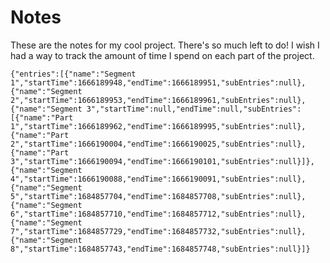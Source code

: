 # Notes
These are the notes for my cool project. There's so much left to do! I wish I had a way to track the amount of time I spend on each part of the project.

```simple-time-tracker
{"entries":[{"name":"Segment 1","startTime":1666189948,"endTime":1666189951,"subEntries":null},{"name":"Segment 2","startTime":1666189953,"endTime":1666189961,"subEntries":null},{"name":"Segment 3","startTime":null,"endTime":null,"subEntries":[{"name":"Part 1","startTime":1666189962,"endTime":1666189995,"subEntries":null},{"name":"Part 2","startTime":1666190004,"endTime":1666190025,"subEntries":null},{"name":"Part 3","startTime":1666190094,"endTime":1666190101,"subEntries":null}]},{"name":"Segment 4","startTime":1666190088,"endTime":1666190091,"subEntries":null},{"name":"Segment 5","startTime":1684857704,"endTime":1684857708,"subEntries":null},{"name":"Segment 6","startTime":1684857710,"endTime":1684857712,"subEntries":null},{"name":"Segment 7","startTime":1684857729,"endTime":1684857732,"subEntries":null},{"name":"Segment 8","startTime":1684857743,"endTime":1684857748,"subEntries":null}]}
```
